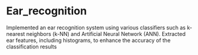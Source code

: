 # Ear_recognition
Implemented an ear recognition system using various classifiers such as k-nearest neighbors (k-NN) and 
Artificial Neural Network (ANN). Extracted ear features, including histograms, to enhance the accuracy 
of the classification results

